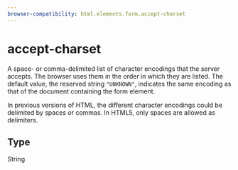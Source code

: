```yaml
---
browser-compatibility: html.elements.form.accept-charset
---
```


# accept-charset

A space- or comma-delimited list of character encodings that the
server accepts. The browser uses them in the order in which they are
listed. The default value, the reserved string `"UNKNOWN"`,
indicates the same encoding as that of the document containing the
form element.

In previous versions of HTML, the different character encodings
could be delimited by spaces or commas. In HTML5, only spaces are
allowed as delimiters.

## Type

String
